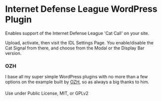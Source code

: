 
# Internet Defense League WordPress Plugin

Enables support of the Internet Defense League 'Cat Call' on your site.

Upload, activate, then visit the IDL Settings Page. You enable/disable the Cat Signal from there, and choose from the Modal or the Display Bar version.

### OZH
I base all my super simple WordPress plugins with no more than a few options on the example built by [OZH](http://planetozh.com/blog/2009/05/handling-plugins-options-in-wordpress-28-with-register_setting/), so as always a big thanks to him.


####
Use under Public License, MIT, or GPLv2